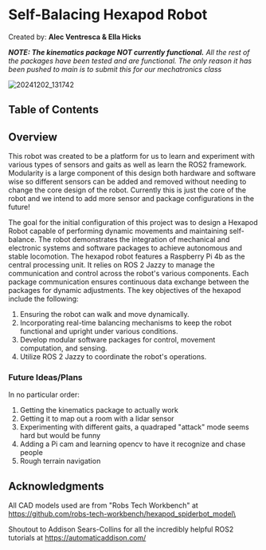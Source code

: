 # Self-Balacing Hexapod Robot
Created by: **Alec Ventresca & Ella Hicks**  

***NOTE: The kinematics package NOT currently functional.** All the rest of the packages have been tested and are functional. The only reason it has been pushed to main is to submit this for our mechatronics class*

![20241202_131742](https://github.com/user-attachments/assets/5de234e7-d59f-4bf5-8e5d-8d2eb02bb3d5)



## Table of Contents



## Overview
This robot was created to be a platform for us to learn and experiment with various types of sensors and gaits as well as learn the ROS2 framework. Modularity is a large component of this design both hardware and software wise so different sensors can be added and removed without needing to change the core design of the robot. Currently this is just the core of the robot and we intend to add more sensor and package configurations in the future!  

The goal for the initial configuration of this project was to design a Hexapod Robot capable of performing dynamic movements and maintaining self-balance. The robot demonstrates the integration of mechanical and electronic systems and software packages to achieve autonomous and stable locomotion. The hexapod robot features a Raspberry Pi 4b as the central processing unit. It relies on ROS 2 Jazzy to manage the communication and control across the robot's various components. Each package communication ensures continuous data exchange between the packages for dynamic adjustments. The key objectives of the hexapod include the following:

1. Ensuring the robot can walk and move dynamically.
2. Incorporating real-time balancing mechanisms to keep the robot functional and upright under various conditions.
3. Develop modular software packages for control, movement computation, and sensing.
4. Utilize ROS 2 Jazzy to coordinate the robot's operations.

### Future Ideas/Plans
In no particular order:
1. Getting the kinematics package to actually work
2. Getting it to map out a room with a lidar sensor
3. Experimenting with different gaits, a quadraped "attack" mode seems hard but would be funny
4. Adding a Pi cam and learning opencv to have it recognize and chase people
5. Rough terrain navigation


## Acknowledgments
All CAD models used are from "Robs Tech Workbench" at https://github.com/robs-tech-workbench/hexapod_spiderbot_model\  
  
Shoutout to Addison Sears-Collins for all the incredibly helpful ROS2 tutorials at https://automaticaddison.com/


